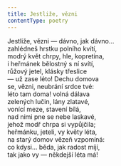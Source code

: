 ```yaml
---
title: Jestliže, vězni
contentType: poetry
---
```


Jestliže, vězni — dávno, jak dávno…  
zahlédneš hrstku polního kvítí,  
modrý květ chrpy, hle, kopretina,  
i heřmánek bělostný s ní svítí,  
růžový jetel, klásky třeslice  
— už zase léto! Dechu domova  
se, vězni, neubrání srdce tvé:  
léto tam doma! volná dálava  
zelených lučin, lány zlatavé,  
vonící meze, stavení bílá,  
nad nimi pne se nebe laskavé,  
jehož modř chrpa si vypůjčila;  
heřmánku, jeteli, vy květy léta,  
na starý domov vězeň vzpomíná:  
co kdysi… běda, jak radost míjí,  
tak jako vy — někdejší léta má!
